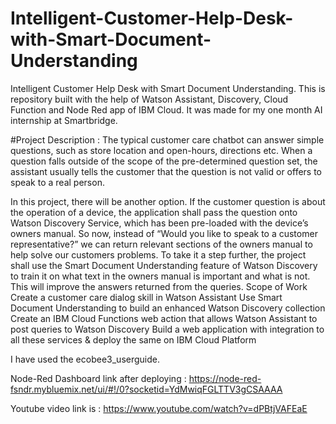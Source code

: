 # Intelligent-Customer-Help-Desk-with-Smart-Document-Understanding


Intelligent Customer Help Desk with Smart Document Understanding. 
This is repository built with the help of Watson Assistant, Discovery, Cloud Function and Node Red app of IBM Cloud. It was made for my one month AI internship at Smartbridge.

#Project Description : The typical customer care chatbot can answer simple questions, such as store location and open-hours, directions etc. When a question falls outside of the scope of the pre-determined question set, the assistant usually tells the customer that the question is not valid or offers to speak to a real person.

In this project, there will be another option. If the customer question is about the operation of a device, the application shall pass the question onto Watson Discovery Service, which has been pre-loaded with the device’s owners manual. So now, instead of “Would you like to speak to a customer representative?” we can return relevant sections of the owners manual to help solve our customers problems. To take it a step further, the project shall use the Smart Document Understanding feature of Watson Discovery to train it on what text in the owners manual is important and what is not. This will improve the answers returned from the queries. Scope of Work Create a customer care dialog skill in Watson Assistant Use Smart Document Understanding to build an enhanced Watson Discovery collection Create an IBM Cloud Functions web action that allows Watson Assistant to post queries to Watson Discovery Build a web application with integration to all these services & deploy the same on IBM Cloud Platform

I have used the ecobee3_userguide.

Node-Red Dashboard link after deploying : https://node-red-fsndr.mybluemix.net/ui/#!/0?socketid=YdMwiqFGLTTV3gCSAAAA

Youtube video link is : https://www.youtube.com/watch?v=dPBtjVAFEaE
